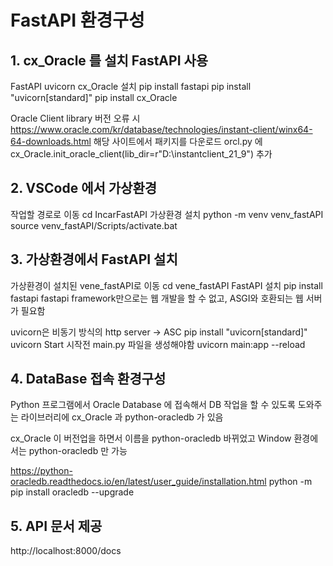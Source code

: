 # FastAPI 환경구성

## 1. cx_Oracle 를 설치 FastAPI 사용
  FastAPI uvicorn cx_Oracle 설치
    pip install fastapi
    pip install "uvicorn[standard]"
    pip install cx_Oracle
  
  Oracle Client library 버전 오류 시
  https://www.oracle.com/kr/database/technologies/instant-client/winx64-64-downloads.html
  해당 사이트에서 패키지를 다운로드 
  orcl.py 에 cx_Oracle.init_oracle_client(lib_dir=r"D:\instantclient_21_9") 추가
## 2. VSCode 에서 가상환경 
  작업할 경로로 이동
    cd IncarFastAPI
  가상환경 설치
    python -m venv venv_fastAPI
    source venv_fastAPI/Scripts/activate.bat
## 3. 가상환경에서 FastAPI 설치
  가상환경이 설치된 vene_fastAPI로 이동
    cd vene_fastAPI
  FastAPI 설치
    pip install fastapi
  fastapi framework만으로는 웹 개발을 할 수 없고, ASGI와 호환되는 웹 서버가 필요함

  uvicorn은 비동기 방식의 http server -> ASC
    pip install "uvicorn[standard]"
  uvicorn Start 시작전 main.py 파일을 생성해야함
    uvicorn main:app --reload

## 4. DataBase 접속 환경구성
  Python 프로그램에서 Oracle Database 에 접속해서 DB 작업을 할 수 있도록 도와주는 라이브러리에 cx_Oracle 과 python-oracledb 가 있음

  cx_Oracle 이 버전업을 하면서 이름을 python-oracledb 바뀌었고 Window 환경에서는 python-oracledb 만 가능
  
  https://python-oracledb.readthedocs.io/en/latest/user_guide/installation.html
    python -m pip install oracledb --upgrade
## 5. API 문서 제공
  http://localhost:8000/docs
